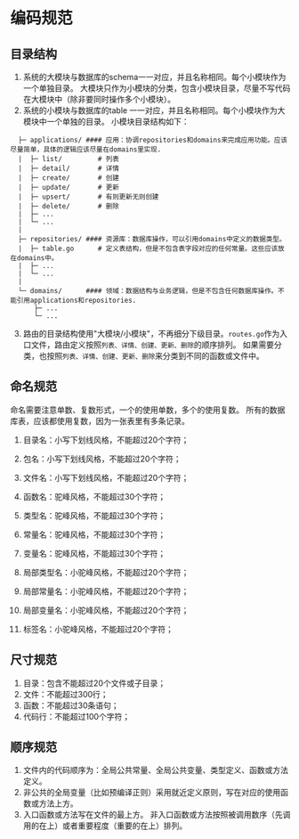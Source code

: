# 编码规范

## 目录结构
1. 系统的大模块与数据库的schema一一对应，并且名称相同。每个小模块作为一个单独目录。
  大模块只作为小模块的分类，包含小模块目录，尽量不写代码在大模块中（除非要同时操作多个小模块）。
2. 系统的小模块与数据库的table 一一对应，并且名称相同。每个小模块作为大模块中一个单独的目录。
  小模块目录结构如下：
```
  ├─ applications/ #### 应用：协调repositories和domains来完成应用功能。应该尽量简单，具体的逻辑应该尽量在domains里实现.
  |  ├─ list/         # 列表
  |  ├─ detail/       # 详情
  |  ├─ create/       # 创建
  |  ├─ update/       # 更新
  |  ├─ upsert/       # 有则更新无则创建
  |  ├─ delete/       # 删除
  |  ├─ ...
  |  └─ ...
  |   
  ├─ repositories/ #### 资源库：数据库操作，可以引用domains中定义的数据类型。
  |  ├─ table.go      # 定义表结构，但是不包含表字段对应的任何常量。这些应该放在domains中。
  |  ├─ ...
  |  └─ ...
  |   
  └─ domains/      #### 领域：数据结构与业务逻辑，但是不包含任何数据库操作。不能引用applications和repositories.
      ├─ ...
      └─ ...
```
3. 路由的目录结构使用"大模块/小模块"，不再细分下级目录。`routes.go`作为入口文件，路由定义按照`列表、详情、创建、更新、删除`的顺序排列。
  如果需要分类，也按照`列表、详情、创建、更新、删除`来分类到不同的函数或文件中。

## 命名规范
命名需要注意单数、复数形式，一个的使用单数，多个的使用复数。
   所有的数据库表，应该都使用复数，因为一张表里有多条记录。

1. 目录名：小写下划线风格，不能超过20个字符；
2. 包名：小写下划线风格，不能超过20个字符；
3. 文件名：小写下划线风格，不能超过20个字符；

4. 函数名：驼峰风格，不能超过30个字符；
5. 类型名：驼峰风格，不能超过30个字符；
6. 常量名：驼峰风格，不能超过30个字符；
7. 变量名：驼峰风格，不能超过30个字符；

8. 局部类型名：小驼峰风格，不能超过20个字符；
9. 局部常量名：小驼峰风格，不能超过20个字符；
10. 局部变量名：小驼峰风格，不能超过20个字符；
11. 标签名：小驼峰风格，不能超过20个字符；

## 尺寸规范
1. 目录：包含不能超过20个文件或子目录；
2. 文件：不能超过300行；
3. 函数：不能超过30条语句；
4. 代码行：不能超过100个字符；


## 顺序规范
1. 文件内的代码顺序为：全局公共常量、全局公共变量、类型定义、函数或方法定义。
2. 非公共的全局变量（比如预编译正则）采用就近定义原则，写在对应的使用函数或方法上方。
3. 入口函数或方法写在文件的最上方。
   非入口函数或方法按照被调用数序（先调用的在上）或者重要程度（重要的在上）排列。


